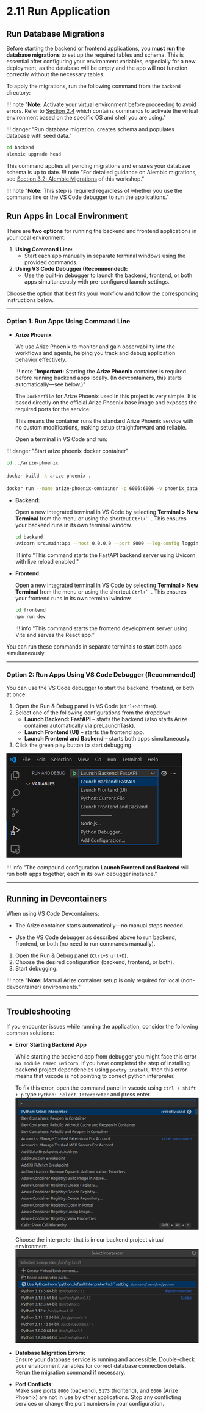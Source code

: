 # 2.11 Run Application

## Run Database Migrations

Before starting the backend or frontend applications, you **must run the database migrations** to set up the required tables and schema. This is essential after configuring your environment variables, especially for a new deployment, as the database will be empty and the app will not function correctly without the necessary tables.

To apply the migrations, run the following command from the `backend` directory:

!!! note "**Note:** Activate your virtual environment before proceeding to avoid errors. Refer to [Section 2.4](./04-Setup-Dev-Environment.md) which contains commands to activate the virtual environment based on the specific OS and shell you are using."

!!! danger "Run database migration, creates schema and populates database with seed data."
  ```bash
  cd backend
  alembic upgrade head
  ```

This command applies all pending migrations and ensures your database schema is up to date.
!!! note "For detailed guidance on Alembic migrations, see [Section 3.2: Alembic Migrations](../03-Setting-Up-Data-in-PostgreSQL/02-Alembic-Migrations.md) of this workshop."

!!! note "**Note:** This step is required regardless of whether you use the command line or the VS Code debugger to run the applications."

## Run Apps in Local Environment

There are **two options** for running the backend and frontend applications in your local environment:

1. **Using Command Line:**
    - Start each app manually in separate terminal windows using the provided commands.
2. **Using VS Code Debugger (Recommended):**
    - Use the built-in debugger to launch the backend, frontend, or both apps simultaneously with pre-configured launch settings.

Choose the option that best fits your workflow and follow the corresponding instructions below.

---

### Option 1: Run Apps Using Command Line

- **Arize Phoenix**

    We use Arize Phoenix to monitor and gain observability into the workflows and agents, helping you track and debug application behavior effectively.

    !!! note "**Important:** Starting the **Arize Phoenix** container is required before running backend apps locally. (In devcontainers, this starts automatically—see below.)"

    The `Dockerfile` for Arize Phoenix used in this project is very simple. It is based directly on the official Arize Phoenix base image and exposes the required ports for the service:

    This means the container runs the standard Arize Phoenix service with no custom modifications, making setup straightforward and reliable.

    Open a terminal in VS Code and run:

!!! danger "Start arize phoenix docker container"

```bash
cd ../arize-phoenix

docker build -t arize-phoenix .

docker run --name arize-phoenix-container -p 6006:6006 -v phoenix_data:/root/.phoenix/ arize-phoenix
```

- **Backend:**

    Open a new integrated terminal in VS Code by selecting **Terminal > New Terminal** from the menu or using the shortcut ``Ctrl+` ``. This ensures your backend runs in its own terminal window.

    ```bash
    cd backend
    uvicorn src.main:app --host 0.0.0.0 --port 8000 --log-config logging_config.yaml --reload
    ```

    !!! info "This command starts the FastAPI backend server using Uvicorn with live reload enabled."

- **Frontend:**

    Open a new integrated terminal in VS Code by selecting **Terminal > New Terminal** from the menu or using the shortcut ``Ctrl+` ``. This ensures your frontend runs in its own terminal window.

    ```bash
    cd frontend
    npm run dev
    ```

    !!! info "This command starts the frontend development server using Vite and serves the React app."


You can run these commands in separate terminals to start both apps simultaneously.

---

### Option 2: Run Apps Using VS Code Debugger **(Recommended)**

You can use the VS Code debugger to start the backend, frontend, or both at once:

1. Open the Run & Debug panel in VS Code (`Ctrl+Shift+D`).
2. Select one of the following configurations from the dropdown:
    - **Launch Backend: FastAPI** – starts the backend (also starts Arize container automatically via preLaunchTask).
    - **Launch Frontend (UI)** – starts the frontend app.
    - **Launch Frontend and Backend** – starts both apps simultaneously.
3. Click the green play button to start debugging.

![debugger-dropdown](../img/debugger-drop-down.png)

!!! info "The compound configuration **Launch Frontend and Backend** will run both apps together, each in its own debugger instance."

---

## Running in Devcontainers

When using VS Code Devcontainers:

- The Arize container starts automatically—no manual steps needed.

- Use the VS Code debugger as described above to run backend, frontend, or both (no need to run commands manually).

1. Open the Run & Debug panel (`Ctrl+Shift+D`).
2. Choose the desired configuration (backend, frontend, or both).
3. Start debugging.

!!! note "**Note:** Manual Arize container setup is only required for local (non-devcontainer) environments."


---

## Troubleshooting

If you encounter issues while running the application, consider the following common solutions:

- **Error Starting Backend App**

    While starting the backend app from debugger you might face this error `No module named uvicorn`. If you have completed the step of installing backend project dependencies using `poetry install`, then this error means that vscode is not pointing to correct python interpreter.

    To fix this error, open the command panel in vscode using `ctrl + shift + p` type `Python: Select Interpreter` and press enter.
    ![Command Pallete Select Python Interpreter.](../img/select-python-interpreter-option.png)

    Choose the interpreter that is in our backend project virtual environment.
    ![Select Default Interpreter Option.](../img/default-python-interpreter.png)

- **Database Migration Errors:**  
  Ensure your database service is running and accessible. Double-check your environment variables for correct database connection details. Rerun the migration command if necessary.

- **Port Conflicts:**  
  Make sure ports `8000` (backend), `5173` (frontend), and `6006` (Arize Phoenix) are not in use by other applications. Stop any conflicting services or change the port numbers in your configuration.
